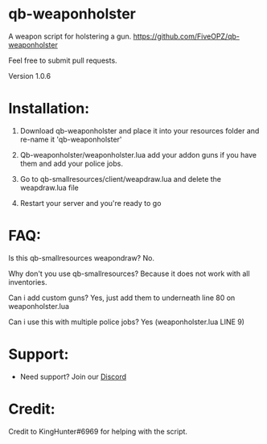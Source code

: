 # qb-weaponholster
A weapon script for holstering a gun.
https://github.com/FiveOPZ/qb-weaponholster

Feel free to submit pull requests.

Version 1.0.6

# Installation:

1) Download qb-weaponholster and place it into your resources folder and re-name it 'qb-weaponholster'

2) Qb-weaponholster/weaponholster.lua add your addon guns if you have them and add your police jobs.

3) Go to qb-smallresources/client/weapdraw.lua and delete the weapdraw.lua file

4) Restart your server and you're ready to go

# FAQ:

Is this qb-smallresources weapondraw? No.

Why don't you use qb-smallresources? Because it does not work with all inventories.

Can i add custom guns? Yes, just add them to underneath line 80 on weaponholster.lua

Can i use this with multiple police jobs? Yes (weaponholster.lua LINE 9)

# Support:

* Need support? Join our [Discord](https://discord.gg/jCTza43)

# Credit:

Credit to KingHunter#6969 for helping with the script.
